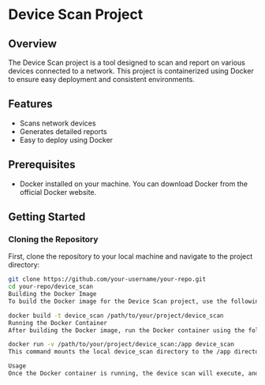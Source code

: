 # Device Scan Project

## Overview
The Device Scan project is a tool designed to scan and report on various devices connected to a network. This project is containerized using Docker to ensure easy deployment and consistent environments.

## Features
- Scans network devices
- Generates detailed reports
- Easy to deploy using Docker

## Prerequisites
- Docker installed on your machine. You can download Docker from the official Docker website.

## Getting Started

### Cloning the Repository
First, clone the repository to your local machine and navigate to the project directory:
```bash
git clone https://github.com/your-username/your-repo.git
cd your-repo/device_scan
Building the Docker Image
To build the Docker image for the Device Scan project, use the following command:

docker build -t device_scan /path/to/your/project/device_scan
Running the Docker Container
After building the Docker image, run the Docker container using the following command:

docker run -v /path/to/your/project/device_scan:/app device_scan
This command mounts the local device_scan directory to the /app directory inside the container, ensuring that the generated report is accessible on your host machine.

Usage
Once the Docker container is running, the device scan will execute, and the results will be printed to the terminal. The report will be saved to the same directory as ds.py on your host machine.
